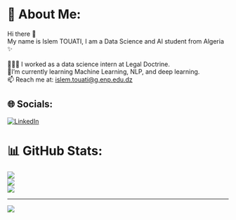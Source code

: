 # 💫 About Me:
Hi there 👋<br>My name is Islem TOUATI, I am a Data Science and AI student from Algeria ✨<br><br>👨🏽‍💻 I worked as a data science intern at Legal Doctrine.<br>🌱I’m currently learning Machine Learning, NLP, and deep learning.<br>📫 Reach me at: islem.touati@g.enp.edu.dz


## 🌐 Socials:
[![LinkedIn](https://img.shields.io/badge/LinkedIn-%230077B5.svg?logo=linkedin&logoColor=white)](https://linkedin.com/in/https://www.linkedin.com/in/islem-touati/) 
# 📊 GitHub Stats:
![](https://github-readme-stats.vercel.app/api?username=Islemds&theme=radical&hide_border=false&include_all_commits=false&count_private=false)<br/>
![](https://github-readme-streak-stats.herokuapp.com/?user=Islemds&theme=radical&hide_border=false)<br/>
![](https://github-readme-stats.vercel.app/api/top-langs/?username=Islemds&theme=radical&hide_border=false&include_all_commits=false&count_private=false&layout=compact)

---
[![](https://visitcount.itsvg.in/api?id=Islemds&icon=0&color=0)](https://visitcount.itsvg.in)

<!-- Proudly created with GPRM ( https://gprm.itsvg.in ) -->
